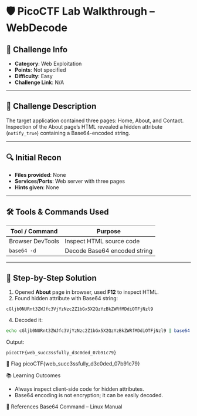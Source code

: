 # 🛡️ PicoCTF Lab Walkthrough – WebDecode

## 📌 Challenge Info
- **Category**: Web Exploitation
- **Points**: Not specified
- **Difficulty**: Easy
- **Challenge Link**: N/A

---

## 📝 Challenge Description
The target application contained three pages: Home, About, and Contact. Inspection of the About page’s HTML revealed a hidden attribute (`notify_true`) containing a Base64-encoded string.

---

## 🔍 Initial Recon
- **Files provided**: None
- **Services/Ports**: Web server with three pages
- **Hints given**: None

---

## 🛠️ Tools & Commands Used
| Tool / Command | Purpose |
|----------------|---------|
| Browser DevTools | Inspect HTML source code |
| `base64 -d` | Decode Base64 encoded string |

---

## 🧠 Step-by-Step Solution
1. Opened **About** page in browser, used **F12** to inspect HTML.
2. Found hidden attribute with Base64 string:
```text
cGljb0NURnt3ZWJfc3VjYzNzc2Z1bGx5X2QzYzBkZWRfMDdiOTFjNzl9
```

4. Decoded it:
```bash
echo cGljb0NURnt3ZWJfc3VjYzNzc2Z1bGx5X2QzYzBkZWRfMDdiOTFjNzl9 | base64 -d
```
Output:
```text
picoCTF{web_succ3ssfully_d3c0ded_07b91c79}
```

🧾 Flag
picoCTF{web_succ3ssfully_d3c0ded_07b91c79}

📚 Learning Outcomes
- Always inspect client-side code for hidden attributes.
- Base64 encoding is not encryption; it can be easily decoded.

🔗 References
Base64 Command – Linux Manual

